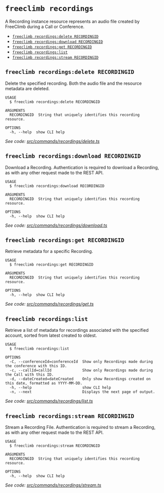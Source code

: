 `freeclimb recordings`
======================

A Recording instance resource represents an audio file created by FreeClimb during a Call or Conference.

* [`freeclimb recordings:delete RECORDINGID`](#freeclimb-recordingsdelete-recordingid)
* [`freeclimb recordings:download RECORDINGID`](#freeclimb-recordingsdownload-recordingid)
* [`freeclimb recordings:get RECORDINGID`](#freeclimb-recordingsget-recordingid)
* [`freeclimb recordings:list`](#freeclimb-recordingslist)
* [`freeclimb recordings:stream RECORDINGID`](#freeclimb-recordingsstream-recordingid)

## `freeclimb recordings:delete RECORDINGID`

Delete the specified recording. Both the audio file and the resource metadata are deleted.

```
USAGE
  $ freeclimb recordings:delete RECORDINGID

ARGUMENTS
  RECORDINGID  String that uniquely identifies this recording resource.

OPTIONS
  -h, --help  show CLI help
```

_See code: [src/commands/recordings/delete.ts](https://github.com/FreeClimbAPI/freeclimb-cli/blob/v0.5.0/src/commands/recordings/delete.ts)_

## `freeclimb recordings:download RECORDINGID`

Download a Recording. Authentication is required to download a Recording, as with any other request made to the REST API.

```
USAGE
  $ freeclimb recordings:download RECORDINGID

ARGUMENTS
  RECORDINGID  String that uniquely identifies this recording resource.

OPTIONS
  -h, --help  show CLI help
```

_See code: [src/commands/recordings/download.ts](https://github.com/FreeClimbAPI/freeclimb-cli/blob/v0.5.0/src/commands/recordings/download.ts)_

## `freeclimb recordings:get RECORDINGID`

Retrieve metadata for a specific Recording.

```
USAGE
  $ freeclimb recordings:get RECORDINGID

ARGUMENTS
  RECORDINGID  String that uniquely identifies this recording resource.

OPTIONS
  -h, --help  show CLI help
```

_See code: [src/commands/recordings/get.ts](https://github.com/FreeClimbAPI/freeclimb-cli/blob/v0.5.0/src/commands/recordings/get.ts)_

## `freeclimb recordings:list`

Retrieve a list of metadata for recordings associated with the specified account, sorted from latest created to oldest.

```
USAGE
  $ freeclimb recordings:list

OPTIONS
  -C, --conferenceId=conferenceId  Show only Recordings made during the conference with this ID.
  -c, --callId=callId              Show only Recordings made during the Call with this ID.
  -d, --dateCreated=dateCreated    Only show Recordings created on this date, formatted as YYYY-MM-DD.
  -h, --help                       show CLI help
  -n, --next                       Displays the next page of output.
```

_See code: [src/commands/recordings/list.ts](https://github.com/FreeClimbAPI/freeclimb-cli/blob/v0.5.0/src/commands/recordings/list.ts)_

## `freeclimb recordings:stream RECORDINGID`

Stream a Recording File. Authentication is required to stream a Recording, as with any other request made to the REST API.

```
USAGE
  $ freeclimb recordings:stream RECORDINGID

ARGUMENTS
  RECORDINGID  String that uniquely identifies this recording resource.

OPTIONS
  -h, --help  show CLI help
```

_See code: [src/commands/recordings/stream.ts](https://github.com/FreeClimbAPI/freeclimb-cli/blob/v0.5.0/src/commands/recordings/stream.ts)_
